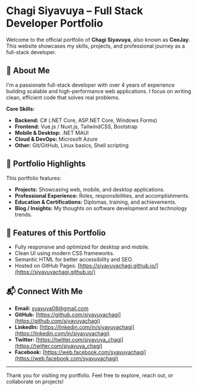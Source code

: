 # Chagi Siyavuya – Full Stack Developer Portfolio

Welcome to the official portfolio of **Chagi Siyavuya**, also known as **CeeJay**. This website showcases my skills, projects, and professional journey as a full-stack developer.

## 🚀 About Me

I'm a passionate full-stack developer with over 4 years of experience building scalable and high-performance web applications. I focus on writing clean, efficient code that solves real problems.  

**Core Skills:**
- **Backend:** C# (.NET Core, ASP.NET Core, Windows Forms)
- **Frontend:** Vue.js / Nuxt.js, TailwindCSS, Bootstrap
- **Mobile & Desktop:** .NET MAUI
- **Cloud & DevOps:** Microsoft Azure
- **Other:** Git/GitHub, Linux basics, Shell scripting

## 📁 Portfolio Highlights

This portfolio features:
- **Projects:** Showcasing web, mobile, and desktop applications.
- **Professional Experience:** Roles, responsibilities, and accomplishments.
- **Education & Certifications:** Diplomas, training, and achievements.
- **Blog / Insights:** My thoughts on software development and technology trends.

## 📌 Features of this Portfolio

- Fully responsive and optimized for desktop and mobile.
- Clean UI using modern CSS frameworks.
- Semantic HTML for better accessibility and SEO.
- Hosted on GitHub Pages: [https://siyavuyachagi.github.io/](https://siyavuyachagi.github.io/)

## 📬 Connect With Me

- **Email:** syavuya08@gmail.com  
- **GitHub:** [https://github.com/siyavuyachagi](https://github.com/siyavuyachagi)  
- **LinkedIn:** [https://linkedin.com/in/siyavuyachagi](https://linkedin.com/in/siyavuyachagi)  
- **Twitter:** [https://twitter.com/siyavuya_chagi](https://twitter.com/siyavuya_chagi)
- **Facebook:** [https://web.facebook.com/syavuyachagi](https://web.facebook.com/syavuyachagi)

---

Thank you for visiting my portfolio. Feel free to explore, reach out, or collaborate on projects!
